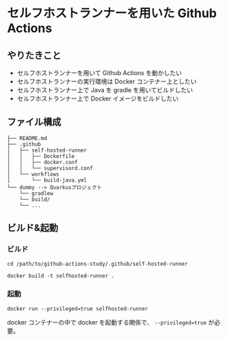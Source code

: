# セルフホストランナーを用いた Github Actions

## やりたきこと

- セルフホストランナーを用いて Github Actions を動かしたい
- セルフホストランナーの実行環境は Docker コンテナー上としたい
- セルフホストランナー上で Java を gradle を用いてビルドしたい
- セルフホストランナー上で Docker イメージをビルドしたい

## ファイル構成

```
├── README.md
├── .github
│   ├── self-hosted-runner
│   │   ├── Dockerfile
│   │   ├── docker.conf
│   │   └── supervisord.conf
│   └── workflows
│       └── build-java.yml
└── dummy --> Quarkusプロジェクト
    └── gradlew
    └── build/
    └── ...
```

## ビルド&起動

### ビルド

```
cd /path/to/github-actions-study/.github/self-hosted-runner

docker build -t selfhosted-runner .
```

### 起動

```
docker run --privileged=true selfhosted-runner
```

docker コンテナーの中で docker を起動する関係で、 `--privileged=true` が必要。
